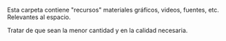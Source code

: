 Esta carpeta contiene "recursos" materiales gráficos, videos, fuentes, etc. Relevantes al espacio. 

Tratar de que sean la menor cantidad y en la calidad necesaria.

